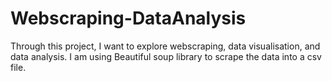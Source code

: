# Webscraping-DataAnalysis
Through this project, I want to explore webscraping, data visualisation, and data analysis. I am using Beautiful soup library to scrape the data  into a csv file.
